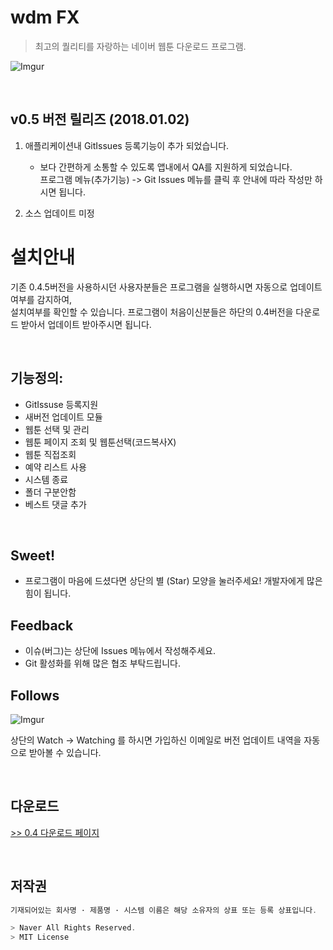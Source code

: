 # wdm FX
> 최고의 퀄리티를 자랑하는 네이버 웹툰 다운로드 프로그램.


![Imgur](https://i.imgur.com/AT9IiWE.png)

<br/>

## v0.5 버전 릴리즈 (2018.01.02)

1. 애플리케이션내 GitIssues 등록기능이 추가 되었습니다.
   - 보다 간편하게 소통할 수 있도록 앱내에서 QA를 지원하게 되었습니다.<br>
     프로그램 메뉴(추가기능) -> Git Issues 메뉴를 클릭 후 안내에 따라 작성만 하시면 됩니다.

2. 소스 업데이트 미정

# 설치안내 
   기존 0.4.5버전을 사용하시던 사용자분들은 프로그램을 실행하시면 자동으로 업데이트여부를 감지하여,<br>
   설치여부를 확인할 수 있습니다. 프로그램이 처음이신분들은 하단의 0.4버전을 다운로드 받아서 업데이트
   받아주시면 됩니다.

<br/>

## 기능정의:

* GitIssuse 등록지원
* 새버전 업데이트 모듈
* 웹툰 선택 및 관리
* 웹툰 페이지 조회 및 웹툰선택(코드복사X)
* 웹툰 직접조회
* 예약 리스트 사용
* 시스템 종료
* 폴더 구분안함
* 베스트 댓글 추가

<br/>

## Sweet!

 * 프로그램이 마음에 드셨다면 상단의 별 (Star) 모양을 눌러주세요!
   개발자에게 많은 힘이 됩니다.
   
## Feedback

  * 이슈(버그)는 상단에 Issues 메뉴에서 작성해주세요.
  * Git 활성화를 위해 많은 협조 부탁드립니다.

## Follows

![Imgur](https://i.imgur.com/KYwTpoh.png) <br/>

상단의 Watch -> Watching 를 하시면 가입하신 이메일로 버전 업데이트 내역을 자동으로 받아볼 수 있습니다.


<br/>

## 다운로드
[>> 0.4 다운로드 페이지](https://github.com/kimyearho/WebtoonDownloadManager/releases/tag/0.4)

<br/>

## 저작권
```javascript
기재되어있는 회사명 · 제품명 · 시스템 이름은 해당 소유자의 상표 또는 등록 상표입니다.

> Naver All Rights Reserved.
> MIT License
```
